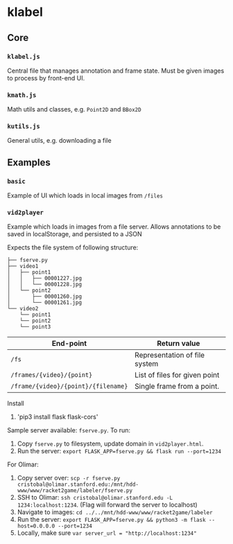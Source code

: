 # klabel

## Core

### `klabel.js`
Central file that manages annotation and frame state. Must be given images to
process by front-end UI.

### `kmath.js`
Math utils and classes, e.g. `Point2D` and `BBox2D`

### `kutils.js`
General utils, e.g. downloading a file

## Examples

### `basic`
Example of UI which loads in local images from `/files`

### `vid2player`
Example which loads in images from a file server. Allows annotations to be
saved in localStorage, and persisted to a JSON

Expects the file system of following structure:

```
├── fserve.py
├── video1
│   ├── point1
│   │   ├── 00001227.jpg
│   │   └── 00001228.jpg
│   └── point2
│       ├── 00001260.jpg
│       └── 00001261.jpg
└── video2
    └── point1
    └── point2
    └── point3
```

| End-point                           | Return value |
|-------------------------------------|---------------------------------------|
| `/fs`                               | Representation of file system |
| `/frames/{video}/{point}`           | List of files for given point |
| `/frame/{video}/{point}/{filename}` | Single frame from a point.  |

Install
1. 'pip3 install flask flask-cors'

Sample server available: `fserve.py`. To run:
1. Copy `fserve.py` to filesystem, update domain in `vid2player.html`.
2. Run the server: `export FLASK_APP=fserve.py && flask run --port=1234`

For Olimar:
1. Copy server over: `scp -r fserve.py cristobal@olimar.stanford.edu:/mnt/hdd-www/www/racket2game/labeler/fserve.py`
2. SSH to Olimar: `ssh cristobal@olimar.stanford.edu -L 1234:localhost:1234`. (Flag will forward the server to localhost)
3. Navigate to images: `cd ../../mnt/hdd-www/www/racket2game/labeler`
4. Run the server: `export FLASK_APP=fserve.py && python3 -m flask --host=0.0.0.0 --port=1234`
5. Locally, make sure `var server_url = "http://localhost:1234"`
